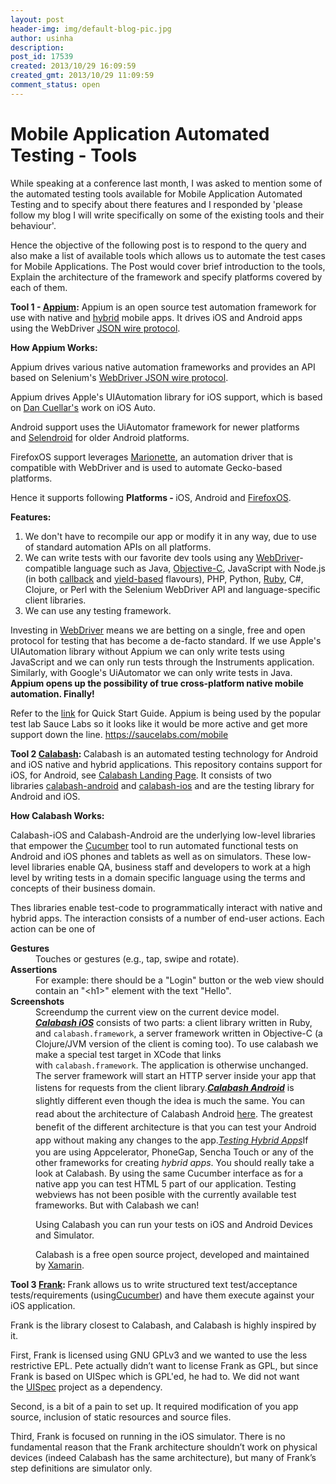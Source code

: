 ```yaml
---
layout: post
header-img: img/default-blog-pic.jpg
author: usinha
description: 
post_id: 17539
created: 2013/10/29 16:09:59
created_gmt: 2013/10/29 11:09:59
comment_status: open
---
```


# Mobile Application Automated Testing - Tools

<p>While speaking at a conference last month, I was asked to mention some of the automated testing tools available for Mobile Application Automated Testing and to specify about there features and I responded by 'please follow my blog I will write specifically on some of the existing tools and their behaviour'.</p>
<p>Hence the objective of the following post is to respond to the query and also make a list of available tools which allows us to automate the test cases for Mobile Applications. The Post would cover brief introduction to the tools, Explain the architecture of the framework and specify platforms covered by each of them.</p>
<p><strong>Tool 1 - <a href="http://appium.io/">Appium</a>:</strong> Appium is an open source test automation framework for use with native and <a href="https://github.com/appium/appium/wiki/Testing-Hybrid-Apps">hybrid</a> mobile apps. It drives iOS and Android apps using the WebDriver <a href="http://code.google.com/p/selenium/wiki/JsonWireProtocol">JSON wire protocol</a>.</p>
<p><strong>How Appium Works:</strong></p>
<p>Appium drives various native automation frameworks and provides an API based on Selenium's <a href="https://code.google.com/p/selenium/wiki/JsonWireProtocol">WebDriver JSON wire protocol</a>.</p>
<p>Appium drives Apple's UIAutomation library for iOS support, which is based on <a href="http://github.com/penguinho">Dan Cuellar's</a> work on iOS Auto.</p>
<p>Android support uses the UiAutomator framework for newer platforms and <a href="http://github.com/DominikDary/selendroid">Selendroid</a> for older Android platforms.</p>
<p>FirefoxOS support leverages <a href="https://developer.mozilla.org/en-US/docs/Marionette">Marionette</a>, an automation driver that is compatible with WebDriver and is used to automate Gecko-based platforms.</p>
<p>Hence it supports following <strong>Platforms - </strong>iOS, Android and <a href="http://www.mozilla.org/en-US/firefox/os/">FirefoxOS</a>.</p>
<p><strong>Features: </strong>
<ol>
    <li>We don't have to recompile our app or modify it in any way, due to use of standard automation APIs on all platforms.</li>
    <li>We can write tests with our favorite dev tools using any <a href="https://code.google.com/p/selenium/wiki/JsonWireProtocol">WebDriver</a>-compatible language such as Java, <a href="https://github.com/appium/selenium-objective-c">Objective-C</a>, JavaScript with Node.js (in both <a href="https://github.com/admc/wd">callback</a> and <a href="https://github.com/jlipps/yiewd">yield-based</a> flavours), PHP, Python, <a href="https://github.com/appium/ruby_lib">Ruby</a>, C#, Clojure, or Perl with the Selenium WebDriver API and language-specific client libraries.</li>
    <li>We can use any testing framework.</li>
</ol>
Investing in <a href="https://code.google.com/p/selenium/wiki/JsonWireProtocol">WebDriver</a> means we are betting on a single, free and open protocol for testing that has become a de-facto standard. If we use Apple's UIAutomation library without Appium we can only write tests using JavaScript and we can only run tests through the Instruments application. Similarly, with Google's UiAutomator we can only write tests in Java. <strong>Appium opens up the possibility of true cross-platform native mobile automation. Finally!</strong></p>
<p>Refer to the <a href="http://appium.io/getting-started.html#quick-start">link</a> for Quick Start Guide. Appium is being used by the popular test lab Sauce Labs so it looks like it would be more active and get more support down the line. <a href="https://saucelabs.com/mobile" rel="nofollow">https://saucelabs.com/mobile</a></p>
<p><strong>Tool 2 <a href="http://components.xamarin.com/view/calabash/">Calabash</a>: </strong>Calabash is an automated testing technology for Android and iOS native and hybrid applications. This repository contains support for iOS, for Android, see <a href="http://calaba.sh/">Calabash Landing Page</a>. It consists of two libraries <a href="http://github.com/calabash/calabash-android">calabash-android</a> and <a href="http://github.com/calabash/calabash-ios">calabash-ios</a> and are the testing library for Android and iOS.</p>
<p><strong>How Calabash Works:</strong></p>
<p>Calabash-iOS and Calabash-Android are the underlying low-level libraries that empower the <a href="http://cukes.info/">Cucumber</a> tool to run automated functional tests on Android and iOS phones and tablets as well as on simulators. These low-level libraries enable QA, business staff and developers to work at a high level by writing tests in a domain specific language using the terms and concepts of their business domain.<strong></strong></p>
<p>Thes libraries enable test-code to programmatically interact with native and hybrid apps. The interaction consists of a number of end-user actions. Each action can be one of</p>
<dl><dt><strong>Gestures</strong></dt><dd>Touches or gestures (e.g., tap, swipe and rotate).</dd><dt><strong>Assertions</strong></dt><dd>For example: there should be a "Login" button or the web view should contain an "&lt;h1&gt;" element with the text "Hello".</dd><dt><strong>Screenshots</strong></dt><dd>Screendump the current view on the current device model.</dd><dd></dd><dd><a href="https://github.com/calabash/calabash-ios"><strong><em>Calabash iOS</em></strong></a> consists of two parts: a client library written in Ruby, and <code>calabash.framework</code>, a server framework written in Objective-C (a Clojure/JVM version of the client is coming too). To use calabash we make a special test target in XCode that links with <code>calabash.framework</code>. The application is otherwise unchanged. The server framework will start an HTTP server inside your app that listens for requests from the client library.<strong><a style="line-height: 1.5em" href="http://github.com/calabash/calabash-android"><em>Calabash Android</em></a></strong><span style="line-height: 1.5em"> is slightly different even though the idea is much the same. You can read about the architecture of Calabash Android </span><a style="line-height: 1.5em" href="http://blog.lesspainful.com/2012/03/07/Calabash-Android/">here</a><span style="line-height: 1.5em">. The greatest benefit of the different architecture is that you can test your Android app without making any changes to the app.</span><span style="text-decoration: underline"><em>Testing Hybrid Apps</em></span>If you are using Appcelerator, PhoneGap, Sencha Touch or any of the other frameworks for creating <em>hybrid apps</em>. You should really take a look at Calabash. By using the same Cucumber interface as for a native app you can test HTML 5 part of our application. Testing webviews has not been posible with the currently available test frameworks. But with Calabash we can!

Using Calabash you can run your tests on iOS and Android Devices and Simulator.

Calabash is a free open source project, developed and maintained by <a href="http://xamarin.com/">Xamarin</a>.

</dd></dl>

<p><strong>Tool 3 <a href="http://www.testingwithfrank.com/index.html">Frank</a>: </strong>Frank allows us to write structured text test/acceptance tests/requirements (using<a href="http://cukes.info/">Cucumber</a>) and have them execute against your iOS application.</p>
<p>Frank is the library closest to Calabash, and Calabash is highly inspired by it.</p>
<p>First, Frank is licensed using GNU GPLv3 and we wanted to use the less restrictive EPL. Pete actually didn’t want to license Frank as GPL, but since Frank is based on UISpec which is GPL'ed, he had to. We did not want the <a href="http://code.google.com/p/uispec/">UISpec</a> project as a dependency.</p>
<p>Second, is a bit of a pain to set up. It required modification of you app source, inclusion of static resources and source files.</p>
<p>Third, Frank is focused on running in the iOS simulator. There is no fundamental reason that the Frank architecture shouldn’t work on physical devices (indeed Calabash has the same architecture), but many of Frank’s step definitions are simulator only.</p>